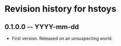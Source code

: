 # Revision history for hstoys

## 0.1.0.0 -- YYYY-mm-dd

* First version. Released on an unsuspecting world.
